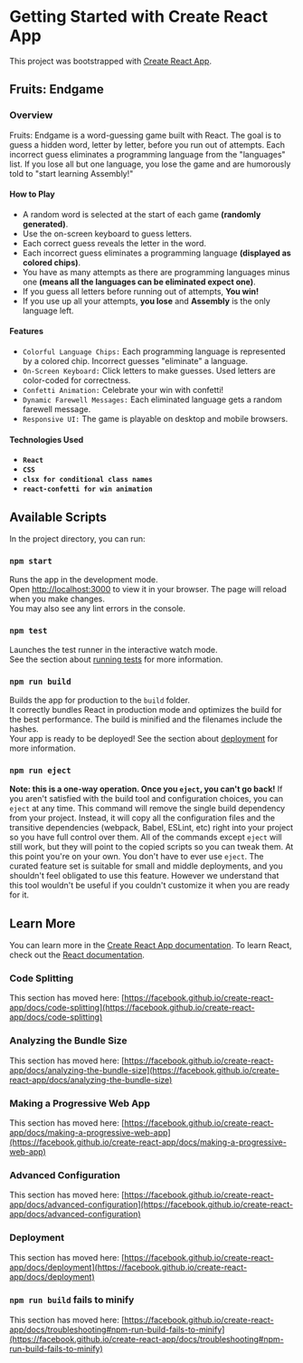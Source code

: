 # Getting Started with Create React App
This project was bootstrapped with [Create React App](https://github.com/facebook/create-react-app).

## Fruits: Endgame
 ### Overview
  Fruits: Endgame is a word-guessing game built with React. The goal is to guess a hidden word, letter by letter, before you run out of        attempts. Each incorrect guess eliminates a programming language from the "languages" list. If you lose all but one language, you lose the   game and are humorously told to "start learning Assembly!"

  #### How to Play
- A random word is selected at the start of each game **(randomly generated)**.
- Use the on-screen keyboard to guess letters.
- Each correct guess reveals the letter in the word.
- Each incorrect guess eliminates a programming language **(displayed as colored chips)**.
- You have as many attempts as there are programming languages minus one **(means all the languages can be eliminated expect one)**.
- If you guess all letters before running out of attempts, **You win!**
- If you use up all your attempts, **you lose** and **Assembly** is the only language left.

#### Features
- `Colorful Language Chips:` Each programming language is represented by a colored chip. Incorrect guesses "eliminate" a language.
- `On-Screen Keyboard:` Click letters to make guesses. Used letters are color-coded for correctness.
- `Confetti Animation:` Celebrate your win with confetti!
- `Dynamic Farewell Messages:` Each eliminated language gets a random farewell message.
- `Responsive UI:` The game is playable on desktop and mobile browsers.

#### Technologies Used
- **`React`**
- **`CSS`**
- **`clsx for conditional class names`**
- **`react-confetti for win animation`**

## Available Scripts
In the project directory, you can run:

### `npm start`
Runs the app in the development mode.\
Open [http://localhost:3000](http://localhost:3000) to view it in your browser.
The page will reload when you make changes.\
You may also see any lint errors in the console.

### `npm test`
Launches the test runner in the interactive watch mode.\
See the section about [running tests](https://facebook.github.io/create-react-app/docs/running-tests) for more information.

### `npm run build`
Builds the app for production to the `build` folder.\
It correctly bundles React in production mode and optimizes the build for the best performance.
The build is minified and the filenames include the hashes.\
Your app is ready to be deployed!
See the section about [deployment](https://facebook.github.io/create-react-app/docs/deployment) for more information.

### `npm run eject`
**Note: this is a one-way operation. Once you `eject`, you can't go back!**
If you aren't satisfied with the build tool and configuration choices, you can `eject` at any time. This command will remove the single build dependency from your project.
Instead, it will copy all the configuration files and the transitive dependencies (webpack, Babel, ESLint, etc) right into your project so you have full control over them. All of the commands except `eject` will still work, but they will point to the copied scripts so you can tweak them. At this point you're on your own.
You don't have to ever use `eject`. The curated feature set is suitable for small and middle deployments, and you shouldn't feel obligated to use this feature. However we understand that this tool wouldn't be useful if you couldn't customize it when you are ready for it.

## Learn More
You can learn more in the [Create React App documentation](https://facebook.github.io/create-react-app/docs/getting-started).
To learn React, check out the [React documentation](https://reactjs.org/).

### Code Splitting
This section has moved here: [https://facebook.github.io/create-react-app/docs/code-splitting](https://facebook.github.io/create-react-app/docs/code-splitting)

### Analyzing the Bundle Size
This section has moved here: [https://facebook.github.io/create-react-app/docs/analyzing-the-bundle-size](https://facebook.github.io/create-react-app/docs/analyzing-the-bundle-size)

### Making a Progressive Web App
This section has moved here: [https://facebook.github.io/create-react-app/docs/making-a-progressive-web-app](https://facebook.github.io/create-react-app/docs/making-a-progressive-web-app)

### Advanced Configuration
This section has moved here: [https://facebook.github.io/create-react-app/docs/advanced-configuration](https://facebook.github.io/create-react-app/docs/advanced-configuration)

### Deployment
This section has moved here: [https://facebook.github.io/create-react-app/docs/deployment](https://facebook.github.io/create-react-app/docs/deployment)

### `npm run build` fails to minify
This section has moved here: [https://facebook.github.io/create-react-app/docs/troubleshooting#npm-run-build-fails-to-minify](https://facebook.github.io/create-react-app/docs/troubleshooting#npm-run-build-fails-to-minify)
